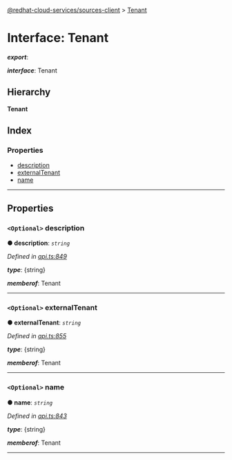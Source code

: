 [@redhat-cloud-services/sources-client](../README.md) > [Tenant](../interfaces/tenant.md)

# Interface: Tenant

*__export__*: 

*__interface__*: Tenant

## Hierarchy

**Tenant**

## Index

### Properties

* [description](tenant.md#description)
* [externalTenant](tenant.md#externaltenant)
* [name](tenant.md#name)

---

## Properties

<a id="description"></a>

### `<Optional>` description

**● description**: *`string`*

*Defined in [api.ts:849](https://github.com/RedHatInsights/javascript-clients/blob/master/packages/sources/api.ts#L849)*

*__type__*: {string}

*__memberof__*: Tenant

___
<a id="externaltenant"></a>

### `<Optional>` externalTenant

**● externalTenant**: *`string`*

*Defined in [api.ts:855](https://github.com/RedHatInsights/javascript-clients/blob/master/packages/sources/api.ts#L855)*

*__type__*: {string}

*__memberof__*: Tenant

___
<a id="name"></a>

### `<Optional>` name

**● name**: *`string`*

*Defined in [api.ts:843](https://github.com/RedHatInsights/javascript-clients/blob/master/packages/sources/api.ts#L843)*

*__type__*: {string}

*__memberof__*: Tenant

___

